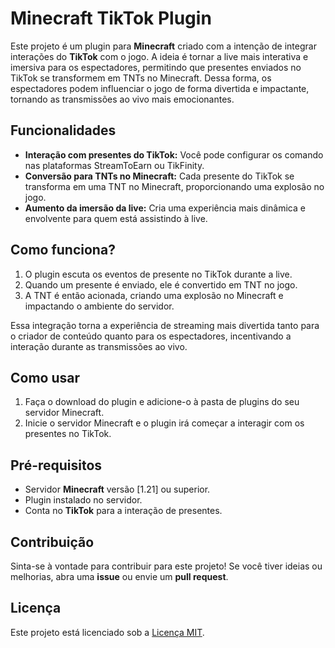 # Minecraft TikTok Plugin

Este projeto é um plugin para **Minecraft** criado com a intenção de integrar interações do **TikTok** com o jogo. A ideia é tornar a live mais interativa e imersiva para os espectadores, permitindo que presentes enviados no TikTok se transformem em TNTs no Minecraft. Dessa forma, os espectadores podem influenciar o jogo de forma divertida e impactante, tornando as transmissões ao vivo mais emocionantes.

## Funcionalidades

- **Interação com presentes do TikTok:** Você pode configurar os comando nas plataformas StreamToEarn ou TikFinity.
- **Conversão para TNTs no Minecraft:** Cada presente do TikTok se transforma em uma TNT no Minecraft, proporcionando uma explosão no jogo.
- **Aumento da imersão da live:** Cria uma experiência mais dinâmica e envolvente para quem está assistindo à live.

## Como funciona?

1. O plugin escuta os eventos de presente no TikTok durante a live.
2. Quando um presente é enviado, ele é convertido em TNT no jogo.
3. A TNT é então acionada, criando uma explosão no Minecraft e impactando o ambiente do servidor.

Essa integração torna a experiência de streaming mais divertida tanto para o criador de conteúdo quanto para os espectadores, incentivando a interação durante as transmissões ao vivo.

## Como usar

1. Faça o download do plugin e adicione-o à pasta de plugins do seu servidor Minecraft.
2. Inicie o servidor Minecraft e o plugin irá começar a interagir com os presentes no TikTok.

## Pré-requisitos

- Servidor **Minecraft** versão [1.21] ou superior.
- Plugin instalado no servidor.
- Conta no **TikTok** para a interação de presentes.
  
## Contribuição

Sinta-se à vontade para contribuir para este projeto! Se você tiver ideias ou melhorias, abra uma **issue** ou envie um **pull request**.

## Licença

Este projeto está licenciado sob a [Licença MIT](LICENSE).
